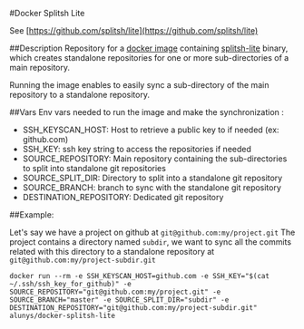 #Docker Splitsh Lite

See [https://github.com/splitsh/lite](https://github.com/splitsh/lite)

##Description
Repository for a [docker image](https://hub.docker.com/repository/docker/alunys/docker-splitsh-lite) containing [splitsh-lite](https://github.com/splitsh/lite) binary, which creates standalone repositories for one or more sub-directories of a main repository.

Running the image enables to easily sync a sub-directory of the main repository to a standalone repository.  

##Vars
Env vars needed to run the image and make the synchronization :
* SSH_KEYSCAN_HOST: Host to retrieve a public key to if needed (ex: github.com)
* SSH_KEY: ssh key string to access the repositories if needed
* SOURCE_REPOSITORY: Main repository containing the sub-directories to split into standalone git repositories
* SOURCE_SPLIT_DIR: Directory to split into a standalone git repository
* SOURCE_BRANCH: branch to sync with the standalone git repository
* DESTINATION_REPOSITORY: Dedicated git repository

##Example:

Let's say we have a project on github at `git@github.com:my/project.git`
The project contains a directory named `subdir`, we want to sync all the commits related with this directory to a standalone repository at `git@github.com:my/project-subdir.git`
```shell script
docker run --rm -e SSH_KEYSCAN_HOST=github.com -e SSH_KEY="$(cat ~/.ssh/ssh_key_for_github)" -e SOURCE_REPOSITORY="git@github.com:my/project.git" -e SOURCE_BRANCH="master" -e SOURCE_SPLIT_DIR="subdir" -e DESTINATION_REPOSITORY="git@github.com:my/project-subdir.git" alunys/docker-splitsh-lite
```
